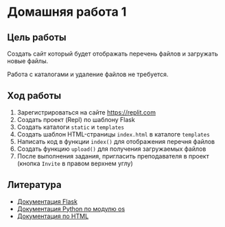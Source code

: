# Домашняя работа 1

## Цель работы

Создать сайт который будет отображать перечень файлов и загружать новые файлы.

Работа с каталогами и удаление файлов не требуется.

## Ход работы

1. Зарегистрироваться на сайте https://replit.com
2. Создать проект (Repl) по шаблону Flask
3. Создать каталоги `static` и `templates`
4. Создать шаблон HTML-страницы `index.html` в каталоге `templates`
5. Написать код в функции `index()` для отображения перечня файлов 
6. Создать функцию `upload()` для получения загружаемых файлов
7. После выполнения задания, пригласить преподавателя в проект (кнопка `Invite` в правом верхнем углу)

## Литература

* [Документация Flask](https://flask.palletsprojects.com/en/2.2.x/)
* [Документация Python по модулю os](https://docs.python.org/3/library/os.html)
* [Документация по HTML](https://www.w3schools.com/tags/default.asp)

